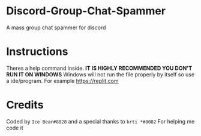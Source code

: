 # Discord-Group-Chat-Spammer
A mass group chat spammer for discord
# Instructions
Theres a help command inside.
**IT IS HIGHLY RECOMMENDED YOU DON'T RUN IT ON WINDOWS**
Windows will not run the file properly by itself so use a ide/program. For example https://replit.com
# Credits
Coded by `Ice Bear#8828` and a special thanks to `krti *#8082`
For helping me code it
